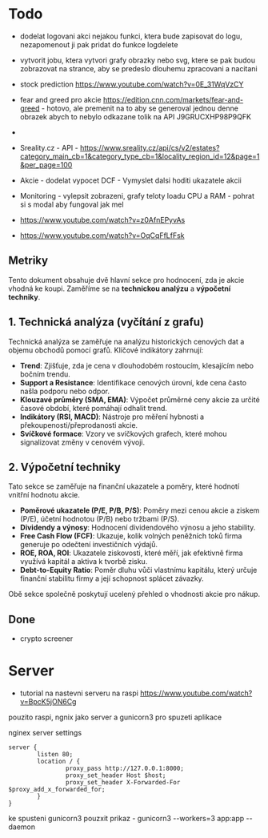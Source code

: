 # Todo

- dodelat logovani akci nejakou funkci, ktera bude zapisovat do logu, nezapomenout ji pak pridat do funkce logdelete
- vytvorit jobu, ktera vytvori grafy obrazky nebo svg, ktere se pak budou zobrazovat na strance, aby se predeslo dlouhemu zpracovani a nacitani
- stock prediction https://www.youtube.com/watch?v=0E_31WqVzCY
- fear and greed pro akcie https://edition.cnn.com/markets/fear-and-greed - hotovo, ale premenit na to aby se generoval jednou denne obrazek abych to nebylo odkazane tolik na API
J9GRUCXHP98P9QFK

- 

- Sreality.cz - API - https://www.sreality.cz/api/cs/v2/estates?category_main_cb=1&category_type_cb=1&locality_region_id=12&page=1&per_page=100

- Akcie
        - dodelat vypocet DCF
        - Vymyslet dalsi hoditi ukazatele akcii


- Monitoring
        - vylepsit zobrazeni, grafy teloty loadu CPU a RAM
        - pohrat si s modal aby fungoval jak mel

- https://www.youtube.com/watch?v=z0AfnEPyvAs
- https://www.youtube.com/watch?v=OqCqFfLfFsk

## Metriky

Tento dokument obsahuje dvě hlavní sekce pro hodnocení, zda je akcie vhodná ke koupi. Zaměříme se na **technickou analýzu** a **výpočetní techniky**.

## 1. Technická analýza (vyčítání z grafu)
Technická analýza se zaměřuje na analýzu historických cenových dat a objemu obchodů pomocí grafů. Klíčové indikátory zahrnují:

- **Trend**: Zjišťuje, zda je cena v dlouhodobém rostoucím, klesajícím nebo bočním trendu.
- **Support a Resistance**: Identifikace cenových úrovní, kde cena často našla podporu nebo odpor.
- **Klouzavé průměry (SMA, EMA)**: Výpočet průměrné ceny akcie za určité časové období, které pomáhají odhalit trend.
- **Indikátory (RSI, MACD)**: Nástroje pro měření hybnosti a překoupenosti/přeprodanosti akcie.
- **Svíčkové formace**: Vzory ve svíčkových grafech, které mohou signalizovat změny v cenovém vývoji.

## 2. Výpočetní techniky
Tato sekce se zaměřuje na finanční ukazatele a poměry, které hodnotí vnitřní hodnotu akcie.

- **Poměrové ukazatele (P/E, P/B, P/S)**: Poměry mezi cenou akcie a ziskem (P/E), účetní hodnotou (P/B) nebo tržbami (P/S).
- **Dividendy a výnosy**: Hodnocení dividendového výnosu a jeho stability.
- **Free Cash Flow (FCF)**: Ukazuje, kolik volných peněžních toků firma generuje po odečtení investičních výdajů.
- **ROE, ROA, ROI**: Ukazatele ziskovosti, které měří, jak efektivně firma využívá kapitál a aktiva k tvorbě zisku.
- **Debt-to-Equity Ratio**: Poměr dluhu vůči vlastnímu kapitálu, který určuje finanční stabilitu firmy a její schopnost splácet závazky.

Obě sekce společně poskytují ucelený přehled o vhodnosti akcie pro nákup.


## Done
- crypto screener



# Server

- tutorial na nastevni serveru na raspi https://www.youtube.com/watch?v=BpcK5jON6Cg

pouzito raspi, ngnix jako server a gunicorn3 pro spuzeti aplikace

nginex server settings

```
server {
        listen 80;
        location / {
                proxy_pass http://127.0.0.1:8000;
                proxy_set_header Host $host;
                proxy_set_header X-Forwarded-For $proxy_add_x_forwarded_for;
        }
}
```

ke spusteni gunicorn3 pouzxit prikaz 
        - gunicorn3 --workers=3 app:app --daemon
